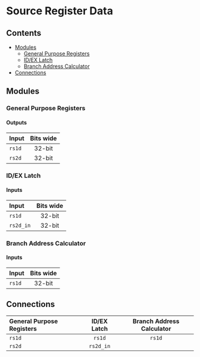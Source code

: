 # Source Register Data #

## Contents
* [Modules](#modules)
  * [General Purpose Registers](#general_purpose_registers)
  * [ID/EX Latch](#id/ex_latch)
  * [Branch Address Calculator](#branch_address_calculator)
* [Connections](#connections)

## Modules

### General Purpose Registers

#### Outputs
|Input|Bits wide|
|:---|:---:|
|```rs1d```|32-bit|
|```rs2d```|32-bit|

### ID/EX Latch

#### Inputs
|Input|Bits wide|
|:---|:---:|
|```rs1d```|32-bit|
|```rs2d_in```|32-bit|

### Branch Address Calculator

#### Inputs
|Input|Bits wide|
|:---|:---:|
|```rs1d```|32-bit|

## Connections

|General Purpose Registers|ID/EX Latch|Branch Address Calculator|
|:---|:---:|:---:|
|```rs1d```|```rs1d```|```rs1d```|
|```rs2d```|```rs2d_in```|
